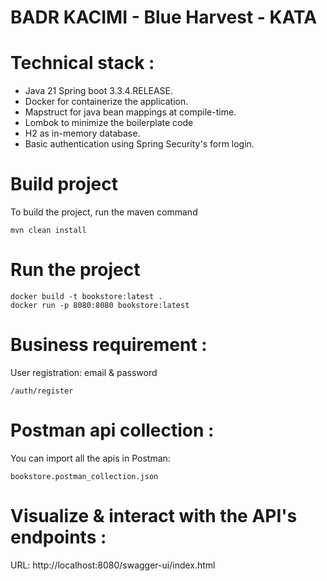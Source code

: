 # BADR KACIMI - Blue Harvest - KATA

# Technical stack :

* Java 21 Spring boot 3.3.4.RELEASE.
* Docker for containerize the application.
* Mapstruct for java bean mappings at compile-time.
* Lombok to minimize the boilerplate code
* H2 as in-memory database.
* Basic authentication using Spring Security's form login.

# Build project

To build the project, run the maven command

```
mvn clean install
```

# Run the project

```
docker build -t bookstore:latest .
docker run -p 8080:8080 bookstore:latest 
```

# Business requirement :

User registration: email & password

```
/auth/register
```

# Postman api collection :

You can import all the apis in Postman:

```
bookstore.postman_collection.json
```

# Visualize & interact with the API's endpoints :

URL: http://localhost:8080/swagger-ui/index.html

